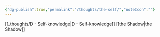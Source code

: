 ```yaml
---
{"dg-publish":true,"permalink":"/thoughts/the-self/","noteIcon":""}
---
```


[[_thoughts/D - Self-knowledge\|D - Self-knowledge]]
[[the Shadow\|the Shadow]]
